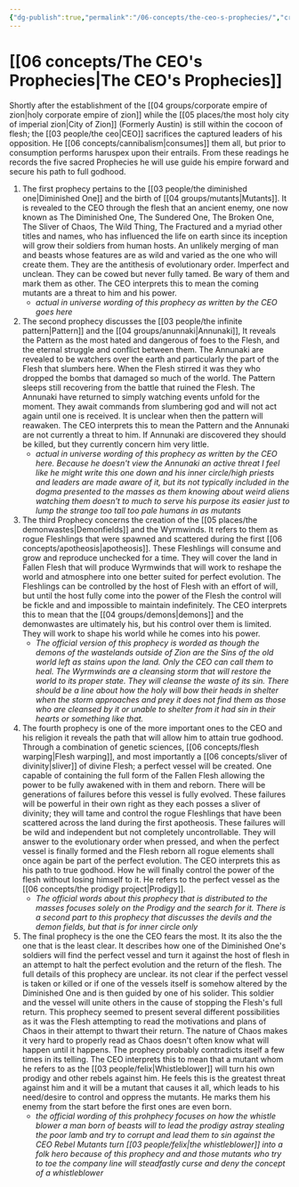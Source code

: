 ```yaml
---
{"dg-publish":true,"permalink":"/06-concepts/the-ceo-s-prophecies/","created":"2025-05-15T16:19:00.491-05:00","updated":"2025-10-25T22:03:09.529-05:00"}
---
```


# [[06 concepts/The CEO's Prophecies\|The CEO's Prophecies]]

Shortly after the establishment of the [[04 groups/corporate empire of zion\|holy corporate empire of zion]] while the [[05 places/the most holy city of imperial zion\|City of Zion]] (Formerly Austin) is still within the cocoon of flesh; the [[03 people/the ceo\|CEO]] sacrifices the captured leaders of his opposition.  He [[06 concepts/cannibalism\|consumes]] them all, but prior to consumption performs haruspex upon their entrails.  From these readings he records the five sacred Prophecies he will use guide his empire forward and secure his path to full godhood.  

1. The first prophecy pertains to the [[03 people/the diminished one\|Diminished One]] and the birth of [[04 groups/mutants\|Mutants]]. It is revealed to the CEO through the flesh that an ancient enemy, one now known as The Diminished One, The Sundered One, The Broken One, The Sliver of Chaos, The Wild Thing, The Fractured and a myriad other titles and names, who has influenced the life on earth since its inception will grow their soldiers from human hosts.  An unlikely merging of man and beasts whose features are as wild and varied as the one who will create them.  They are the antithesis of evolutionary order. Imperfect and unclean.  They can be cowed but never fully tamed. Be wary of them and mark them as other.  The CEO interprets this to mean the coming mutants are a threat to him and his power.
	- *actual in universe wording of this prophecy as written by the CEO goes here* 
2. The second prophecy discusses the [[03 people/the infinite pattern\|Pattern]] and the [[04 groups/anunnaki\|Annunaki]],  It reveals the Pattern as the most hated and dangerous of foes to the Flesh, and the eternal struggle and conflict between them.  The Annunaki are revealed to be watchers over the earth and particularly the part of the Flesh that slumbers here. When the Flesh stirred it was they who dropped the bombs that damaged so much of the world. The Pattern sleeps still recovering from the battle that ruined the Flesh.  The Annunaki have returned to simply watching events unfold for the moment.  They await commands from slumbering god and will not act again until one is received.  It is unclear when then the pattern will reawaken.  The CEO interprets this to mean the Pattern and the Annunaki are not currently a threat to him.  If Annunaki are discovered they should be killed, but they currently concern him very little.
	- *actual in universe wording of this prophecy as written by the CEO here.  Because he doesn't view the Annunaki an active threat I feel like he might write this one down and his inner circle/high priests and leaders are made aware of it, but its not typically included in the dogma presented to the masses as them knowing about weird aliens watching them doesn't to much to serve his purpose its easier just to lump the strange too tall too pale humans in as mutants*
3. The third Prophecy concerns the creation of the [[05 places/the demonwastes\|Demonfields]] and the Wyrmwinds.  It refers to them as rogue Fleshlings that were spawned and scattered during the first [[06 concepts/apotheosis\|apotheosis]]. These Fleshlings will consume and grow and reproduce unchecked for a time.  They will cover the land in Fallen Flesh that will produce Wyrmwinds that will work to reshape the world and atmosphere into one better suited for perfect evolution.  The Fleshlings can be controlled by the host of Flesh with an effort of will, but until the host fully come into the power of the Flesh the control will be fickle and and impossible to maintain indefinitely.  The CEO interprets this to mean that the [[04 groups/demons\|demons]] and the demonwastes are ultimately his, but his control over them is limited.  They will work to shape his world while he comes into his power.  
	- *The official version of this prophecy is worded as though the demons of the wastelands outside of Zion are the Sins of the old world left as stains upon the land.  Only the CEO can call them to heal.  The Wyrmwinds are a cleansing storm that will restore the world to its proper state.  They will cleanse the waste of its sin.  There should be a line about how the holy will bow their heads in shelter when the storm approaches and prey it does not find them as those who are cleansed by it or unable to shelter from it had sin in their hearts or something like that.* 
4. The fourth prophecy is one of the more important ones to the CEO and his religion it reveals the path that will allow him to attain true godhood.  Through a combination of genetic sciences, [[06 concepts/flesh warping\|Flesh warping]], and most importantly a [[06 concepts/sliver of divinity\|sliver]] of divine Flesh; a perfect vessel will be created. One capable of containing the full form of the Fallen Flesh allowing the power to be fully awakened with in them and reborn.  There will be generations of failures before this vessel is fully evolved.  These failures will be powerful in their own right as they each posses a sliver of divinity; they will tame and control the rogue Fleshlings that have been scattered across the land during the first apotheosis. These failures will be wild and independent but not completely uncontrollable.  They will answer to the evolutionary order when pressed, and when the perfect vessel is finally formed and the Flesh reborn all rogue elements shall once again be part of the perfect evolution.  The CEO interprets this as his path to true godhood.  How he will finally control the power of the flesh without losing himself to it. He refers to the perfect vessel as the [[06 concepts/the prodigy project\|Prodigy]].
	- *The official words about this prophecy that is distributed to the masses focuses solely on the Prodigy and the search for it. There is a second part to this prophecy that discusses the devils and the demon fields, but that is for inner circle only*
5.  The final prophecy is the one the CEO fears the most.  It its also the the one that is the least clear.  It describes how one of the Diminished One's soldiers will find the perfect vessel and turn it against the host of flesh in an attempt to halt the perfect evolution and the return of the flesh.  The full details of this prophecy are unclear.  its not clear if the perfect vessel is taken or killed or if one of the vessels itself is somehow altered by the Diminished One and is then guided by one of his solider. This soldier and the vessel will unite others in the cause of stopping the Flesh's full return.  This prophecy seemed to present several different possibilities as it was the Flesh attempting to read the motivations and plans of Chaos in their attempt to thwart their return.  The nature of Chaos makes it very hard to properly read as Chaos doesn't often know what will happen until it happens. The prophecy probably contradicts itself a few times in its telling. The CEO interprets this to mean that a mutant whom he refers to as the [[03 people/felix\|Whistleblower]] will turn his own prodigy and other rebels against him.  He feels this is the greatest threat against him and it will be a mutant that causes it all, which leads to his need/desire to control and oppress the mutants. He marks them his enemy from the start before the first ones are even born.
	- *the official wording of this prohphecy focuses on how the whistle blower a man born of beasts will to lead the prodigy astray stealing the poor lamb and try to corrupt and lead them to sin against the CEO  Rebel Mutants turn [[03 people/felix\|the whistleblower]] into a folk hero because of this prophecy and and those mutants who try to toe the company line will steadfastly curse and deny the concept of a whistleblower*

